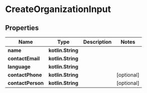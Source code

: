 
# CreateOrganizationInput

## Properties
Name | Type | Description | Notes
------------ | ------------- | ------------- | -------------
**name** | **kotlin.String** |  | 
**contactEmail** | **kotlin.String** |  | 
**language** | **kotlin.String** |  | 
**contactPhone** | **kotlin.String** |  |  [optional]
**contactPerson** | **kotlin.String** |  |  [optional]



